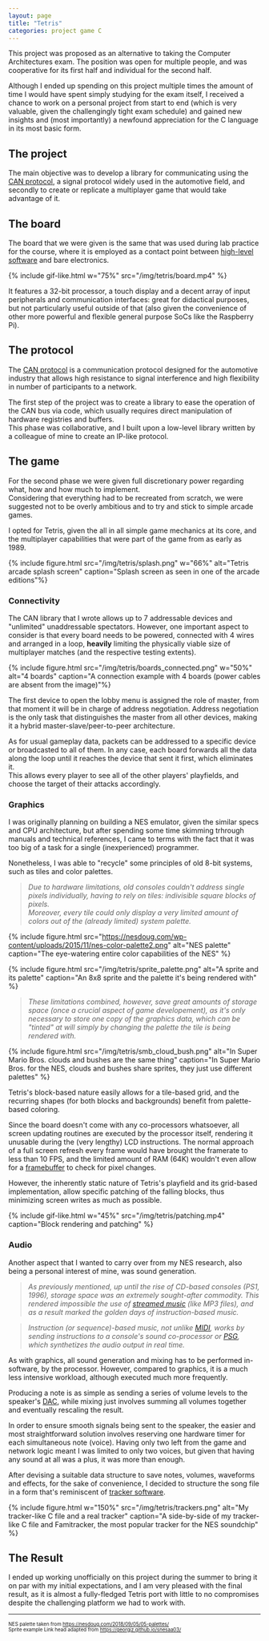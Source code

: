 ```yaml
---
layout: page
title: "Tetris"
categories: project game C
---
```

This project was proposed as an alternative to taking the Computer Architectures exam. The position was open for multiple people, and was cooperative for its first half and individual for the second half.

Although I ended up spending on this project multiple times the amount of time I would have spent simply studying for the exam itself, I received a chance to work on a personal project from start to end (which is very valuable, given the challengingly tight exam schedule) and gained new insights and (most importantly) a newfound appreciation for the C language in its most basic form.

## The project

The main objective was to develop a library for communicating using the [CAN protocol](https://en.wikipedia.org/wiki/CAN_bus), a signal protocol widely used in the automotive field, and secondly to create or replicate a multiplayer game that would take advantage of it.

## The board

The board that we were given is the same that was used during lab practice for the course, where it is employed as a contact point between [high-level software](https://en.wikipedia.org/wiki/High-level_programming_language) and bare electronics.

{% include gif-like.html w="75%" src="/img/tetris/board.mp4" %} 

It features a 32-bit processor, a touch display and a decent array of input peripherals and communication interfaces: great for didactical purposes, but not particularly useful outside of that (also given the convenience of other more powerful and flexible general purpose SoCs like the Raspberry Pi).

## The protocol

The [CAN protocol](https://en.wikipedia.org/wiki/CAN_bus) is a communication protocol designed for the automotive industry that allows high resistance to signal interference and high flexibility in number of participants to a network.

The first step of the project was to create a library to ease the operation of the CAN bus via code, which usually requires direct manipulation of hardware registries and buffers.  
This phase was collaborative, and I built upon a low-level library written by a colleague of mine to create an IP-like protocol.

## The game

For the second phase we were given full discretionary power regarding what, how and how much to implement.  
Considering that everything had to be recreated from scratch, we were suggested not to be overly ambitious and to try and stick to simple arcade games.

I opted for Tetris, given the all in all simple game mechanics at its core, and the multiplayer capabilities that were part of the game from as early as 1989.

{% include figure.html src="/img/tetris/splash.png" w="66%" alt="Tetris arcade splash screen" caption="Splash screen as seen in one of the arcade editions"%}

### Connectivity

The CAN library that I wrote allows up to 7 addressable devices and "unlimited" unaddressable spectators. However, one important aspect to consider is that every board needs to be powered, connected with 4 wires and arranged in a loop, **heavily** limiting the physically viable size of multiplayer matches (and the respective testing extents).

{% include figure.html src="/img/tetris/boards_connected.png" w="50%" alt="4 boards" caption="A connection example with 4 boards (power cables are absent from the image)"%}

The first device to open the lobby menu is assigned the role of master, from that moment it will be in charge of address negotiation. Address negotiation is the only task that distinguishes the master from all other devices, making it a hybrid master-slave/peer-to-peer architecture.

As for usual gameplay data, packets can be addressed to a specific device or broadcasted to all of them. In any case, each board forwards all the data along the loop until it reaches the device that sent it first, which eliminates it.  
This allows every player to see all of the other players' playfields, and choose the target of their attacks accordingly.

### Graphics

I was originally planning on building a NES emulator, given the similar specs and CPU architecture, but after spending some time skimming trhrough manuals and technical references, I came to terms with the fact that it was too big of a task for a single (inexperienced) programmer.

Nonetheless, I was able to "recycle" some principles of old 8-bit systems, such as tiles and color palettes.

> *Due to hardware limitations, old consoles couldn't address single pixels individually, having to rely on tiles: indivisible square blocks of pixels.*  
> *Moreover, every tile could only display a very limited amount of colors out of the (already limited) system palette.*
> 
{% include figure.html src="https://nesdoug.com/wp-content/uploads/2015/11/nes-color-palette2.png" alt="NES palette" caption="The eye-watering entire color capabilities of the NES" %}
> 
{% include figure.html src="/img/tetris/sprite_palette.png" alt="A sprite and its palette" caption="An 8x8 sprite and the palette it's being rendered with" %}
> 
> *These limitations combined, however, save great amounts of storage space (once a crucial aspect of game developement), as it's only necessary to store one copy of the graphics data, which can be "tinted" at will simply by changing the palette the tile is being rendered with.*

{% include figure.html src="/img/tetris/smb_cloud_bush.png" alt="In Super Mario Bros. clouds and bushes are the same thing" caption="In Super Mario Bros. for the NES, clouds and bushes share sprites, they just use different palettes" %}

Tetris's block-based nature easily allows for a tile-based grid, and the recurring shapes (for both blocks and backgrounds) benefit from palette-based coloring.

Since the board doesn't come with any co-processors whatsoever, all screen updating routines are executed by the processor itself, rendering it unusable during the (very lengthy) LCD instructions.
The normal approach of a full screen refresh every frame would have brought the framerate to less than 10 FPS, and the limited amount of RAM (64K) wouldn't even allow for a [framebuffer](https://en.wikipedia.org/wiki/Framebuffer) to check for pixel changes.

However, the inherently static nature of Tetris's playfield and its grid-based implementation, allow specific patching of the falling blocks, thus minimizing screen writes as much as possible.

{% include gif-like.html w="45%" src="/img/tetris/patching.mp4" caption="Block rendering and patching" %}

### Audio

Another aspect that I wanted to carry over from my NES research, also being a personal interest of mine, was sound generation.

> *As previously mentioned, up until the rise of CD-based consoles (PS1, 1996), storage space was an extremely sought-after commodity. This rendered impossible the use of [streamed music](https://en.wikipedia.org/wiki/Streaming_audio_in_video_games) (like MP3 files), and as a result marked the golden days of instruction-based music.*

> *Instruction (or sequence)-based music, not unlike [MIDI](https://en.wikipedia.org/wiki/MIDI), works by sending instructions to a console's sound co-processor or [PSG](https://en.wikipedia.org/wiki/Programmable_sound_generator), which synthetizes the audio output in real time.*

As with graphics, all sound generation and mixing has to be performed in-software, by the processor.
However, compared to graphics, it is a much less intensive workload, although executed much more frequently.

Producing a note is as simple as sending a series of volume levels to the speaker's [DAC](https://en.wikipedia.org/wiki/Digital-to-analog_converter), while mixing just involves summing all volumes together and eventually rescaling the result.

In order to ensure smooth signals being sent to the speaker, the easier and most straightforward solution involves reserving one hardware timer for each simultaneous note (voice). Having only two left from the game and network logic meant I was limited to only two voices, but given that having any sound at all was a plus, it was more than enough.

After devising a suitable data structure to save notes, volumes, waveforms and effects, for the sake of convenience, I decided to structure the song file in a form that's reminiscent of [tracker software](https://en.wikipedia.org/wiki/Music_tracker).

{% include figure.html w="150%" src="/img/tetris/trackers.png" alt="My tracker-like C file and a real tracker" caption="A side-by-side of my tracker-like C file and Famitracker, the most popular tracker for the NES soundchip" %}

## The Result

I ended up working unofficially on this project during the summer to bring it on par with my initial expectations, and I am very pleased with the final result, as it is almost a fully-fledged Tetris port with little to no compromises despite the challenging platform we had to work with.

___

<small><small>
<!-- Original LandTiger 3D model by -->  
NES palette taken from <https://nesdoug.com/2018/09/05/05-palettes/>  
Sprite example Link head adapted from <https://georgjz.github.io/snesaa03/>
</small></small>
